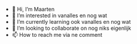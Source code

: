 - 👋 Hi, I’m Maarten
- 👀 I’m interested in vanalles en nog wat
- 🌱 I’m currently learning ook vanalles en nog wat
- 💞️ I’m looking to collaborate on nog niks eigenlijk
- 📫 How to reach me via ne comment

<!---
maarten-dpd/maarten-dpd is a ✨ special ✨ repository because its `README.md` (this file) appears on your GitHub profile.
You can click the Preview link to take a look at your changes.
--->
